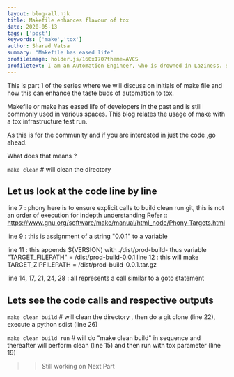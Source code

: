```yaml
---
layout: blog-all.njk
title: Makefile enhances flavour of tox
date: 2020-05-13
tags: ['post']
keywords: ['make','tox']
author: Sharad Vatsa
summary: "Makefile has eased life"
profileimage: holder.js/160x170?theme=AVCS 
profiletext: I am an Automation Engineer, who is drowned in Laziness. So you can expect that I like to automate steps in a fashion, so that I do not need to do anything manually. Professionally I have worked with 3 of the Big 4 Banks and I provide Consulting services in DevOps and Automation. I am Community Driven and a Big time Googler.  
---
```

This is part 1 of the series where we will discuss on initials of make file and how this can enhance the taste buds of automation to tox.

Makefile or make has eased life of developers in the past and is still commonly used in various spaces.
This blog relates the usage of make with a tox infrastructure test run.

As this is for the community and if you are interested in just the code ,go ahead.

<script src="https://gist.github.com/sharadvatsa/eff3d9c00f79e42f1a7ae7ddb1f58bb9.js"></script>

What does that means ?

<code>make clean</code> # will clean the directory

## Let us look at the code line by line

line 7 : phony here is to ensure explicit calls to build clean run git, this is not an order of execution
for indepth understanding Refer :: https://www.gnu.org/software/make/manual/html_node/Phony-Targets.html

line 9 : this is assignment of a string "0.0.1" to a variable

line 11 : this appends $(VERSION) with ./dist/prod-build- thus variable "TARGET_FILEPATH" =  /dist/prod-build-0.0.1
line 12 : this will make TARGET_ZIPFILEPATH = /dist/prod-build-0.0.1.tar.gz

line 14, 17, 21, 24, 28 : all represents a call similar to a goto statement

## Lets see the code calls and respective outputs

<code>make clean build</code> # will clean the directory , then do a git clone (line 22), execute a python sdist (line 26)

<code>make clean build run</code> # will do "make clean build" in sequence and thereafter will perform clean (line 15) and then run with tox parameter (line 19)


>> Still working on Next Part 